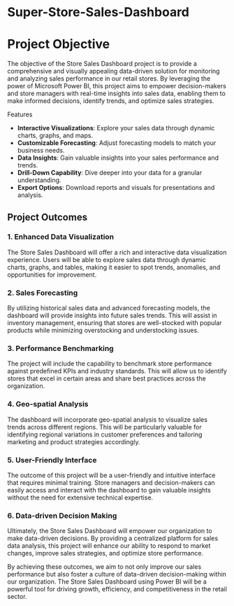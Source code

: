 # Super-Store-Sales-Dashboard

# Project Objective

The objective of the Store Sales Dashboard project is to provide a comprehensive and visually appealing data-driven solution for monitoring and analyzing sales performance in our retail stores. By leveraging the power of Microsoft Power BI, this project aims to empower decision-makers and store managers with real-time insights into sales data, enabling them to make informed decisions, identify trends, and optimize sales strategies.

Features

- **Interactive Visualizations**: Explore your sales data through dynamic charts, graphs, and maps.
- **Customizable Forecasting**: Adjust forecasting models to match your business needs.
- **Data Insights**: Gain valuable insights into your sales performance and trends.
- **Drill-Down Capability**: Dive deeper into your data for a granular understanding.
- **Export Options**: Download reports and visuals for presentations and analysis.

## Project Outcomes

### 1. Enhanced Data Visualization

The Store Sales Dashboard will offer a rich and interactive data visualization experience. Users will be able to explore sales data through dynamic charts, graphs, and tables, making it easier to spot trends, anomalies, and opportunities for improvement.


### 2. Sales Forecasting

By utilizing historical sales data and advanced forecasting models, the dashboard will provide insights into future sales trends. This will assist in inventory management, ensuring that stores are well-stocked with popular products while minimizing overstocking and understocking issues.

### 3. Performance Benchmarking

The project will include the capability to benchmark store performance against predefined KPIs and industry standards. This will allow us to identify stores that excel in certain areas and share best practices across the organization.

### 4. Geo-spatial Analysis

The dashboard will incorporate geo-spatial analysis to visualize sales trends across different regions. This will be particularly valuable for identifying regional variations in customer preferences and tailoring marketing and product strategies accordingly.

### 5. User-Friendly Interface

The outcome of this project will be a user-friendly and intuitive interface that requires minimal training. Store managers and decision-makers can easily access and interact with the dashboard to gain valuable insights without the need for extensive technical expertise.

### 6. Data-driven Decision Making

Ultimately, the Store Sales Dashboard will empower our organization to make data-driven decisions. By providing a centralized platform for sales data analysis, this project will enhance our ability to respond to market changes, improve sales strategies, and optimize store performance.

By achieving these outcomes, we aim to not only improve our sales performance but also foster a culture of data-driven decision-making within our organization. The Store Sales Dashboard using Power BI will be a powerful tool for driving growth, efficiency, and competitiveness in the retail sector.

#
